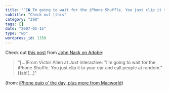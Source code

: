 ```yaml
---
title: "“I�_Tm going to wait for the iPhone Shuffle. You just clip it to your ear and call people at random.”"
subtitle: "Check out [this"
category: "298"
tags: []
date: "2007-01-15"
type: "wp"
wordpress_id: 1350
---
```

Check out [this 
 post](http://blogs.adobe.com/jnack/2007/01/iphone_quip_o_t.html) from [John Nack on Adobe](http://blogs.adobe.com/jnack/):

> "[…]From Victor Allen at Juxt Interactive: "I’m going to wait for the 
 iPhone Shuffle. You just clip it to your ear and call people at 
 random."  Hah![…]"

 (from: [iPhone 
 quip o’ the day, plus more from Macworld](http://blogs.adobe.com/jnack/2007/01/iphone_quip_o_t.html))